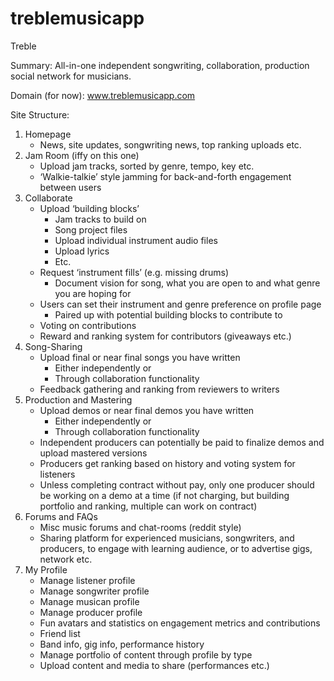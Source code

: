 # treblemusicapp

Treble

Summary: All-in-one independent songwriting, collaboration, production social network for musicians.

Domain (for now): www.treblemusicapp.com

Site Structure:

1. Homepage
    * News, site updates, songwriting news, top ranking uploads etc.
2. Jam Room (iffy on this one)
    * Upload jam tracks, sorted by genre, tempo, key etc.
    * ‘Walkie-talkie’ style jamming for back-and-forth engagement between users
3. Collaborate
    * Upload ‘building blocks’
        * Jam tracks to build on
        * Song project files
        * Upload individual instrument audio files
        * Upload lyrics
        * Etc.
    * Request ‘instrument fills’ (e.g. missing drums)
        * Document vision for song, what you are open to and what genre you are hoping for
    * Users can set their instrument and genre preference on profile page
        * Paired up with potential building blocks to contribute to
    * Voting on contributions
    * Reward and ranking system for contributors (giveaways etc.)
4. Song-Sharing
    * Upload final or near final songs you have written
        * Either independently or
        * Through collaboration functionality
    * Feedback gathering and ranking from reviewers to writers
5. Production and Mastering
    * Upload demos or near final demos you have written
        * Either independently or
        * Through collaboration functionality
    * Independent producers can potentially be paid to finalize demos and upload mastered versions
    * Producers get ranking based on history and voting system for listeners
    * Unless completing contract without pay, only one producer should be working on a demo at a time (if not charging, but building portfolio and ranking, multiple can work on contract)
6. Forums and FAQs
    * Misc music forums and chat-rooms (reddit style)
    * Sharing platform for experienced musicians, songwriters, and producers, to engage with learning audience, or to advertise gigs, network etc.
7. My Profile
    * Manage listener profile
    * Manage songwriter profile
    * Manage musican profile
    * Manage producer profile
    * Fun avatars and statistics on engagement metrics and contributions
    * Friend list
    * Band info, gig info, performance history
    * Manage portfolio of content through profile by type
    * Upload content and media to share (performances etc.)
